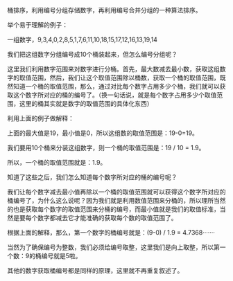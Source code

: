 桶排序，利用编号分组存储数字，再利用编号合并分组的一种算法排序。

举个易于理解的例子：

一组数字，9,3,4,0,2,8,5,1,7,6,11,10,18,15,17,12,16,13,19,14

我们把这组数字分组编号成10个桶装起来，但怎么编号分组呢？

这里我们利用数字范围来对数字进行分桶。首先，最大数减去最小数，获取这组数字的取值范围，然后，我们让这个取值范围除以桶数，获取一个桶的取值范围，既然知道一个桶的取值范围，那么，通过对比每个数字占用多少个桶，我们就可以获取这个数字所对应的桶的编号了。（换一句话说，就是每个数字占用多少个取值范围，这里的桶其实就是数字的取值范围的具体化东西）

利用上面的例子做解释：

上面的最大值是19，最小值是0，所以这组数的取值范围是：19-0=19。

我们要用10个桶来分装这组数字，则一个桶的取值范围是：19 / 10 = 1.9。

所以，一个桶的取值范围就是：1.9。

知道了这些之后，我们怎么知道每个数字所对应的桶的编号呢？

我们让每个数字减去最小值再除以一个桶的取值范围就可以获得这个数字所对应的桶编号了，为什么这么说呢？因为我们就是利用数值范围来分桶的，所以理所当然的也是获取每个数字的取值范围来分桶的编号，而最小值就是我们的取值标准，当然是要每个数字都减去它才能准确的获取每个数的取值范围了。

根据上面的解释，那么，第一个数字的桶编号就是：(9-0) / 1.9 = 4.7368·······

当然为了确保编号为整数，我们必须给编号取整，这里我们是向上取整，所以第一个数：9的桶编号就是5啦。

其他的数字获取桶编号都是同样的原理，这里就不再重复叙述了。